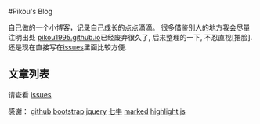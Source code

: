 #Pikou's Blog

自己做的一个小博客，记录自己成长的点点滴滴。
很多借鉴别人的地方我会尽量注明出处
[pikou1995.github.io](pikou1995.github.io)已经废弃很久了, 后来整理的一下, 不忍直视[捂脸]. 还是现在直接写在[issues](https://github.com/pikou1995/pikou1995.github.io/issues)里面比较方便.

## 文章列表

请查看 [issues](https://github.com/pikou1995/pikou1995.github.io/issues)

感谢：
[github](https://github.com)
[bootstrap](http://getbootstrap.com)
[jquery](http://jquery.com)
[七牛](http://www.qiniu.com)
[marked](https://github.com/chjj/marked)
[highlight.js](https://github.com/isagalaev/highlight.js)
